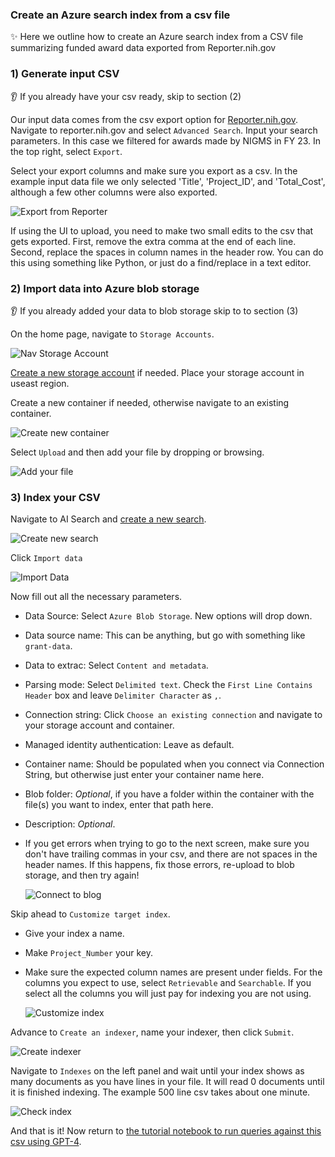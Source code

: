 ### Create an Azure search index from a csv file
:sparkles: Here we outline how to create an Azure search index from a CSV file summarizing funded award data exported from Reporter.nih.gov

### 1) Generate input CSV
:ear: If you already have your csv ready, skip to section (2)

Our input data comes from the csv export option for [Reporter.nih.gov](https://reporter.nih.gov/). Navigate to reporter.nih.gov and select `Advanced Search`. Input your search parameters. In this case we filtered for awards made by NIGMS in FY 23. In the top right, select `Export`.

Select your export columns and make sure you export as a csv. In the example input data file we only selected 'Title', 'Project_ID', and 'Total_Cost', although a few other columns were also exported.

  ![Export from Reporter](/docs/images/1_export_reporter_csv.png)

If using the UI to upload, you need to make two small edits to the csv that gets exported. First, remove the extra comma at the end of each line. Second, replace the spaces in column names in the header row. You can do this using something like Python, or just do a find/replace in a text editor.

### 2) Import data into Azure blob storage
:ear: If you already added your data to blob storage skip to to section (3)

On the home page, navigate to `Storage Accounts`.

  ![Nav Storage Account](/docs/images/2_storage_accounts.png)

[Create a new storage account](https://learn.microsoft.com/en-us/azure/storage/common/storage-account-create?tabs=azure-portal) if needed. Place your storage account in useast region. 

Create a new container if needed, otherwise navigate to an existing container.

  ![Create new container](/docs/images/3_create_container.png)

Select `Upload` and then add your file by dropping or browsing. 

  ![Add your file](/docs/images/4_add_your_csv.png)

### 3) Index your CSV

Navigate to AI Search and [create a new search](https://learn.microsoft.com/en-us/azure/search/search-create-service-portal).

  ![Create new search](/docs/images/5_create_new_db.png)

Click `Import data`

  ![Import Data](/docs/images/6_import_data.png)

Now fill out all the necessary parameters. 
+ Data Source: Select `Azure Blob Storage`. New options will drop down.
+ Data source name: This can be anything, but go with something like `grant-data`.
+ Data to extrac: Select `Content and metadata`.
+ Parsing mode: Select `Delimited text`. Check the `First Line Contains Header` box and leave `Delimiter Character` as `,`.
+ Connection string: Click `Choose an existing connection` and navigate to your storage account and container.
+ Managed identity authentication: Leave as default.
+ Container name: Should be populated when you connect via Connection String, but otherwise just enter your container name here.
+ Blob folder: *Optional*, if you have a folder within the container with the file(s) you want to index, enter that path here.
+ Description: *Optional*.
+ If you get errors when trying to go to the next screen, make sure you don't have trailing commas in your csv, and there are not spaces in the header names. If this happens, fix those errors, re-upload to blob storage, and then try again! 

  ![Connect to blog](/docs/images/7_connect_to_blob.png)

Skip ahead to `Customize target index`. 
+ Give your index a name.
+ Make `Project_Number` your key.
+ Make sure the expected column names are present under fields. For the columns you expect to use, select `Retrievable` and `Searchable`. If you select all the columns you will just pay for indexing you are not using.

  ![Customize index](/docs/images/8_target_index.png)

Advance to `Create an indexer`, name your indexer, then click `Submit`. 

  ![Create indexer](/docs/images/9_create_indexer.png)

Navigate to `Indexes` on the left panel and wait until your index shows as many documents as you have lines in your file. It will read 0 documents until it is finished indexing. The example 500 line csv takes about one minute.

  ![Check index](/docs/images/10_check_index.png)


And that is it! Now return to [the tutorial notebook to run queries against this csv using GPT-4]( /tutorials/notebooks/GenAI/notebooks/llm_query_csv.ipynb).









  
